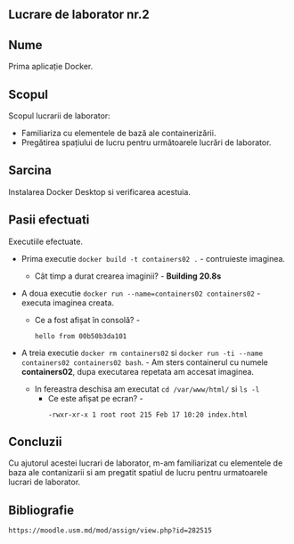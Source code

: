 ## Lucrare de laborator nr.2

## Nume
Prima aplicație Docker.

## Scopul
Scopul lucrarii de laborator:
+ Familiariza cu elementele de bază ale containerizării.
+ Pregătirea spațiului de lucru pentru următoarele lucrări de laborator.

## Sarcina
Instalarea Docker Desktop si verificarea acestuia.

## Pasii efectuati
Executiile efectuate.
- Prima executie `docker build -t containers02 .` - contruieste imaginea.
  - Cât timp a durat crearea imaginii? - **Building 20.8s**

- A doua executie `docker run --name=containers02 containers02` - executa imaginea creata.
  - Ce a fost afișat în consolă? -
    ```
    hello from 00b50b3da101
    ```

- A treia executie `docker rm containers02` si `docker run -ti --name containers02 containers02 bash`. - Am sters containerul cu numele **containers02**, dupa executarea repetata am accesat imaginea.
  - In fereastra deschisa am executat `cd /var/www/html/` si `ls -l`
    - Ce este afișat pe ecran? -
      ```
      -rwxr-xr-x 1 root root 215 Feb 17 10:20 index.html
      ```

## Concluzii
Cu ajutorul acestei lucrari de laborator, m-am familiarizat cu elementele de baza ale contanizarii si am pregatit spatiul de lucru pentru urmatoarele lucrari de laborator.

## Bibliografie
`https://moodle.usm.md/mod/assign/view.php?id=282515`
